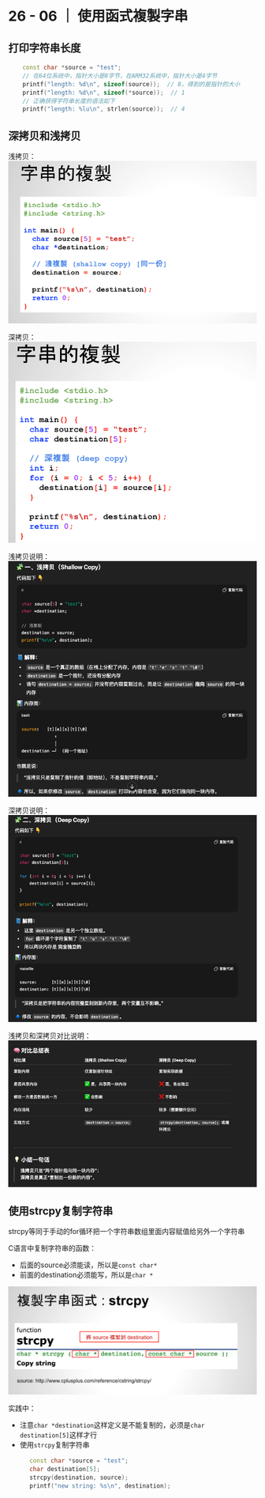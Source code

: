 # 26 - 06 ｜ 使用函式複製字串


## 打印字符串长度

```c++
    const char *source = "test";
    // 在64位系统中，指针大小是8字节，在ARM32系统中，指针大小是4字节
    printf("length: %d\n", sizeof(source));  // 8，得到的是指针的大小
    printf("length: %d\n", sizeof(*source));  // 1
    // 正确获得字符串长度的语法如下
    printf("length: %lu\n", strlen(source));  // 4
```


## 深拷贝和浅拷贝

浅拷贝：
![图片](pics//pic-1.jpg)


深拷贝：
![图片](pics//pic-2.jpg)

浅拷贝说明：
![图片](pics//pic-4.jpg)


深拷贝说明：
![图片](pics//pic-5.jpg)


浅拷贝和深拷贝对比说明：
![图片](pics//pic-6.jpg)



## 使用strcpy复制字符串

strcpy等同于手动的for循环把一个字符串数组里面内容赋值给另外一个字符串

C语言中复制字符串的函数：
- 后面的source必须能读，所以是`const char*`
- 前面的destination必须能写，所以是`char *`

![图片](pics//pic-3.jpg)

实践中：
- 注意`char *destination`这样定义是不能复制的，必须是`char destination[5]`这样才行
- 使用`strcpy`复制字符串
```c++
      const char *source = "test";
      char destination[5];
      strcpy(destination, source);
      printf("new string: %s\n", destination);
 ```

